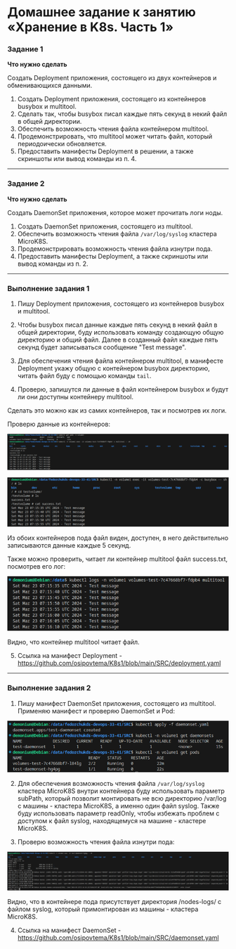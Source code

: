 # Домашнее задание к занятию «Хранение в K8s. Часть 1»

### Задание 1 

**Что нужно сделать**

Создать Deployment приложения, состоящего из двух контейнеров и обменивающихся данными.

1. Создать Deployment приложения, состоящего из контейнеров busybox и multitool.
2. Сделать так, чтобы busybox писал каждые пять секунд в некий файл в общей директории.
3. Обеспечить возможность чтения файла контейнером multitool.
4. Продемонстрировать, что multitool может читать файл, который периодоически обновляется.
5. Предоставить манифесты Deployment в решении, а также скриншоты или вывод команды из п. 4.

------

### Задание 2

**Что нужно сделать**

Создать DaemonSet приложения, которое может прочитать логи ноды.

1. Создать DaemonSet приложения, состоящего из multitool.
2. Обеспечить возможность чтения файла `/var/log/syslog` кластера MicroK8S.
3. Продемонстрировать возможность чтения файла изнутри пода.
4. Предоставить манифесты Deployment, а также скриншоты или вывод команды из п. 2.

------

### Выполнение задания 1

1. Пишу Deployment приложения, состоящего из контейнеров busybox и multitool.

2. Чтобы busybox писал данные каждые пять секунд в некий файл в общей директории, буду использовать команду создающую общую директорию и общий файл. Далее в созданный файл каждые пять секунд будет записываться сообщение "Test message".

3. Для обеспечения чтения файла контейнером multitool, в манифесте Deployment укажу общую с контейнером busybox директорию, читать файл буду с помощью команды `tail`.

4. Проверю, запишутся ли данные в файл контейнером busybox и будут ли они доступны контейнеру multitool.

Сделать это можно как из самих контейнеров, так и посмотрев их логи.

Проверю данные из контейнеров:

![img_1](IMG/img_1.png)

![img_2](IMG/img_2.png)

Из обоих контейнеров пода файл виден, доступен, в него действительно записываются данные каждые 5 секунд.

Также можно проверить, читает ли контейнер multitool файл success.txt, посмотрев его лог:

![img_3](IMG/img_3.png)

Видно, что контейнер multitool читает файл.

5. Ссылка на манифест Deployment - https://github.com/osipovtema/K8s1/blob/main/SRC/deployment.yaml

------

### Выполнение задания 2

1. Пишу манифест DaemonSet приложения, состоящего из multitool. Применяю манифест и проверяю DaemonSet и Pod:

![img_4](IMG/img_4.png)

2. Для обеспечения возможность чтения файла `/var/log/syslog` кластера MicroK8S внутри контейнера буду использовать параметр subPath, который позволит монтировать не всю директорию /var/log c машины - кластера MicroK8S, а именно один файл syslog. Также буду использовать параметр readOnly, чтобы избежать проблем с доступом к файл syslog, находящемуся на машине - кластере MicroK8S.

3. Проверю возможность чтения файла изнутри пода:

![img_5](IMG/img_5.png)

Видно, что в контейнере пода присутствует директория /nodes-logs/ с файлом syslog, который примонтирован из машины - кластера MicroK8S.

4. Ссылка на манифест DaemonSet - https://github.com/osipovtema/K8s1/blob/main/SRC/daemonset.yaml

